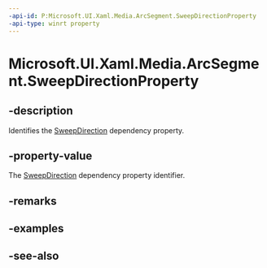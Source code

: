 ```yaml
---
-api-id: P:Microsoft.UI.Xaml.Media.ArcSegment.SweepDirectionProperty
-api-type: winrt property
---
```


<!-- Property syntax
public Windows.UI.Xaml.DependencyProperty SweepDirectionProperty { get; }
-->

# Microsoft.UI.Xaml.Media.ArcSegment.SweepDirectionProperty

## -description
Identifies the [SweepDirection](arcsegment_sweepdirection.md) dependency property.

## -property-value
The [SweepDirection](arcsegment_sweepdirection.md) dependency property identifier.

## -remarks

## -examples

## -see-also
